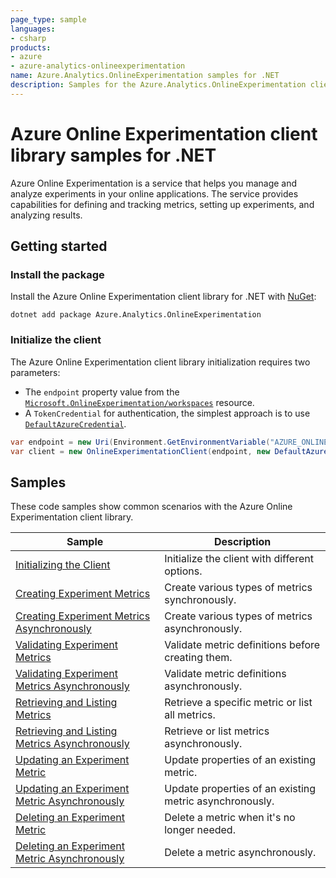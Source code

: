 ```yaml
---
page_type: sample
languages:
- csharp
products:
- azure
- azure-analytics-onlineexperimentation
name: Azure.Analytics.OnlineExperimentation samples for .NET
description: Samples for the Azure.Analytics.OnlineExperimentation client library
---
```


# Azure Online Experimentation client library samples for .NET

Azure Online Experimentation is a service that helps you manage and analyze experiments in your online applications. The service provides capabilities for defining and tracking metrics, setting up experiments, and analyzing results.

## Getting started

### Install the package

Install the Azure Online Experimentation client library for .NET with [NuGet](https://www.nuget.org/):

```dotnetcli
dotnet add package Azure.Analytics.OnlineExperimentation
```

### Initialize the client

The Azure Online Experimentation client library initialization requires two parameters:

- The `endpoint` property value from the [`Microsoft.OnlineExperimentation/workspaces`](https://learn.microsoft.com/azure/templates/microsoft.onlineexperimentation/workspaces) resource.
- A `TokenCredential` for authentication, the simplest approach is to use [`DefaultAzureCredential`](https://learn.microsoft.com/dotnet/api/azure.identity.defaultazurecredential).

```C# Snippet:OnlineExperimentation_InitializeClient
var endpoint = new Uri(Environment.GetEnvironmentVariable("AZURE_ONLINEEXPERIMENTATION_ENDPOINT"));
var client = new OnlineExperimentationClient(endpoint, new DefaultAzureCredential());
```

## Samples

These code samples show common scenarios with the Azure Online Experimentation client library.

| Sample | Description |
|--------|-------------|
| [Initializing the Client](https://github.com/Azure/azure-sdk-for-net/tree/main/sdk/onlineexperimentation/Azure.Analytics.OnlineExperimentation/samples/Sample1_InitializeClient.md) | Initialize the client with different options. |
| [Creating Experiment Metrics](https://github.com/Azure/azure-sdk-for-net/tree/main/sdk/onlineexperimentation/Azure.Analytics.OnlineExperimentation/samples/Sample2_CreateExperimentMetricsAsync.md) | Create various types of metrics synchronously. |
| [Creating Experiment Metrics Asynchronously](https://github.com/Azure/azure-sdk-for-net/tree/main/sdk/onlineexperimentation/Azure.Analytics.OnlineExperimentation/samples/Sample2_CreateExperimentMetricsAsync.md) | Create various types of metrics asynchronously. |
| [Validating Experiment Metrics](https://github.com/Azure/azure-sdk-for-net/tree/main/sdk/onlineexperimentation/Azure.Analytics.OnlineExperimentation/samples/Sample3_ValidateExperimentMetrics.md) | Validate metric definitions before creating them. |
| [Validating Experiment Metrics Asynchronously](https://github.com/Azure/azure-sdk-for-net/tree/main/sdk/onlineexperimentation/Azure.Analytics.OnlineExperimentation/samples/Sample3_ValidateExperimentMetricsAsync.md) | Validate metric definitions asynchronously. |
| [Retrieving and Listing Metrics](https://github.com/Azure/azure-sdk-for-net/tree/main/sdk/onlineexperimentation/Azure.Analytics.OnlineExperimentation/samples/Sample4_RetrieveAndListMetrics.md) | Retrieve a specific metric or list all metrics. |
| [Retrieving and Listing Metrics Asynchronously](https://github.com/Azure/azure-sdk-for-net/tree/main/sdk/onlineexperimentation/Azure.Analytics.OnlineExperimentation/samples/Sample4_RetrieveAndListMetricsAsync.md) | Retrieve or list metrics asynchronously. |
| [Updating an Experiment Metric](https://github.com/Azure/azure-sdk-for-net/tree/main/sdk/onlineexperimentation/Azure.Analytics.OnlineExperimentation/samples/Sample5_UpdateExperimentMetrics.md) | Update properties of an existing metric. |
| [Updating an Experiment Metric Asynchronously](https://github.com/Azure/azure-sdk-for-net/tree/main/sdk/onlineexperimentation/Azure.Analytics.OnlineExperimentation/samples/Sample5_UpdateExperimentMetricsAsync.md) | Update properties of an existing metric asynchronously. |
| [Deleting an Experiment Metric](https://github.com/Azure/azure-sdk-for-net/tree/main/sdk/onlineexperimentation/Azure.Analytics.OnlineExperimentation/samples/Sample6_DeleteExperimentMetric.md) | Delete a metric when it's no longer needed. |
| [Deleting an Experiment Metric Asynchronously](https://github.com/Azure/azure-sdk-for-net/tree/main/sdk/onlineexperimentation/Azure.Analytics.OnlineExperimentation/samples/Sample6_DeleteExperimentMetricAsync.md) | Delete a metric asynchronously. |
